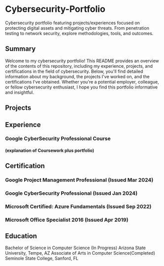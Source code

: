 # Cybersecurity-Portfolio
Cybersecurity portfolio featuring projects/experiences focused on protecting digital assets and mitigating cyber threats. From penetration testing to network security, explore methodologies, tools, and outcomes. 
## Summary
Welcome to my cybersecurity portfolio! This README provides an overview of the contents of this repository, including my experience, projects, and certifications in the field of cybersecurity. Below, you'll find detailed information about my background, the projects I've worked on, and the certifications I've obtained. Whether you're a potential employer, colleague, or fellow cybersecurity enthusiast, I hope you find this portfolio informative and insightful.
## Projects

## Experience
### Google CyberSecurity Professional Course
#### (explanation of Coursework plus portfolio)

## Certification
### Google Project Management Professional (Issued Mar 2024)
### Google CyberSecurity Professional (Issued Jan 2024)
### Microsoft Certified: Azure Fundamentals (Issued Sep 2022)
### Microsoft Office Specialist 2016 (Issued Apr 2019)
## Education
Bachelor of Science in Computer Science (In Progress)
Arizona State University, Tempe, AZ
Associate of Arts in Computer Science(Completed)
Seminole State College, Sanford, FL
